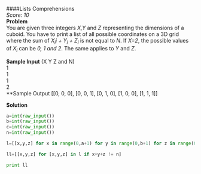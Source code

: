 ####Lists Comprehensions  
*Score: 10*  
**Problem**  
You are given three integers *X,Y* and *Z* representing the dimensions of a cuboid. You have to print a list of all possible coordinates on a 3D grid where the sum of *X<sub>i</sub>i + Y<sub>i</sub> + Z<sub>i</sub>* is not equal to *N*. If *X=2*, the possible values of *X<sub>i</sub>* can be *0, 1 and 2*. The same applies to *Y* and *Z*.  

**Sample Input** (X Y Z and N)  
1  
1  
1  
2  
**Sample Output
[[0, 0, 0], [0, 0, 1], [0, 1, 0], [1, 0, 0], [1, 1, 1]]  


**Solution**  
```python
a=int(raw_input())
b=int(raw_input())
c=int(raw_input())
n=int(raw_input())

l=[[x,y,z] for x in range(0,a+1) for y in range(0,b+1) for z in range(0,c+1)]

ll=[[x,y,z] for [x,y,z] in l if x+y+z != n]

print ll
```  
